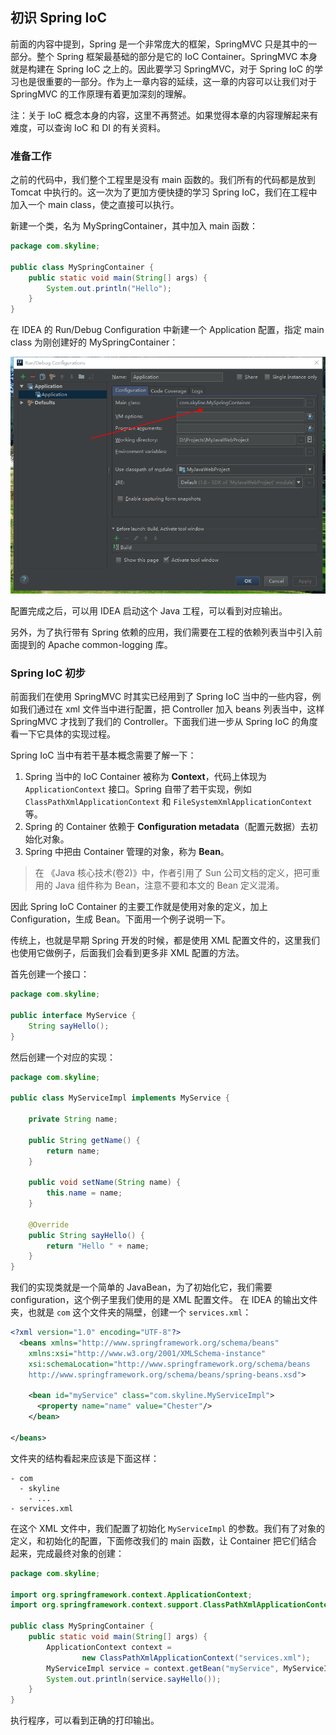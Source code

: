 ## 初识 Spring IoC

前面的内容中提到，Spring 是一个非常庞大的框架，SpringMVC 只是其中的一部分。整个 Spring 框架最基础的部分是它的 IoC Container。SpringMVC 本身就是构建在 Spring IoC 之上的。因此要学习 SpringMVC，对于 Spring IoC 的学习也是很重要的一部分。作为上一章内容的延续，这一章的内容可以让我们对于 SpringMVC 的工作原理有着更加深刻的理解。

注：关于 IoC 概念本身的内容，这里不再赘述。如果觉得本章的内容理解起来有难度，可以查询 IoC 和 DI 的有关资料。

### 准备工作

之前的代码中，我们整个工程里是没有 main 函数的。我们所有的代码都是放到 Tomcat 中执行的。这一次为了更加方便快捷的学习 Spring IoC，我们在工程中加入一个 main class，使之直接可以执行。

新建一个类，名为 MySpringContainer，其中加入 main 函数：

```java
package com.skyline;

public class MySpringContainer {
    public static void main(String[] args) {
        System.out.println("Hello");
    }
}
```

在 IDEA 的 Run/Debug Configuration 中新建一个 Application 配置，指定 main class 为刚创建好的 MySpringContainer：

![application](./img/7-application-config.png)

配置完成之后，可以用 IDEA 启动这个 Java 工程，可以看到对应输出。

另外，为了执行带有 Spring 依赖的应用，我们需要在工程的依赖列表当中引入前面提到的 Apache common-logging 库。

### Spring IoC 初步

前面我们在使用 SpringMVC 时其实已经用到了 Spring IoC 当中的一些内容，例如我们通过在 xml 文件当中进行配置，把 Controller 加入 beans 列表当中，这样 SpringMVC 才找到了我们的 Controller。下面我们进一步从 Spring IoC 的角度看一下它具体的实现过程。

Spring IoC 当中有若干基本概念需要了解一下：

1. Spring 当中的 IoC Container 被称为 **Context**，代码上体现为 `ApplicationContext` 接口。Spring 自带了若干实现，例如 `ClassPathXmlApplicationContext` 和 `FileSystemXmlApplicationContext` 等。
2. Spring 的 Container 依赖于 **Configuration metadata**（配置元数据）去初始化对象。
3. Spring 中把由 Container 管理的对象，称为 **Bean**。

>在 《Java 核心技术(卷2)》中，作者引用了 Sun 公司文档的定义，把可重用的 Java 组件称为 Bean，注意不要和本文的 Bean 定义混淆。

因此 Spring IoC Container 的主要工作就是使用对象的定义，加上 Configuration，生成 Bean。下面用一个例子说明一下。

传统上，也就是早期 Spring 开发的时候，都是使用 XML 配置文件的，这里我们也使用它做例子，后面我们会看到更多非 XML 配置的方法。

首先创建一个接口：

```java
package com.skyline;

public interface MyService {
    String sayHello();
}
```

然后创建一个对应的实现：

```java
package com.skyline;

public class MyServiceImpl implements MyService {

    private String name;

    public String getName() {
        return name;
    }

    public void setName(String name) {
        this.name = name;
    }

    @Override
    public String sayHello() {
        return "Hello " + name;
    }
}
```

我们的实现类就是一个简单的 JavaBean，为了初始化它，我们需要 configuration，这个例子里我们使用的是 XML 配置文件。 在 IDEA 的输出文件夹，也就是 `com` 这个文件夹的隔壁，创建一个 `services.xml`：

```xml
<?xml version="1.0" encoding="UTF-8"?>
  <beans xmlns="http://www.springframework.org/schema/beans"
    xmlns:xsi="http://www.w3.org/2001/XMLSchema-instance"
    xsi:schemaLocation="http://www.springframework.org/schema/beans
    http://www.springframework.org/schema/beans/spring-beans.xsd">

    <bean id="myService" class="com.skyline.MyServiceImpl">
      <property name="name" value="Chester"/>
    </bean>

</beans>
```

文件夹的结构看起来应该是下面这样：

```plaintext
- com
  - skyline
    - ...
- services.xml
```

在这个 XML 文件中，我们配置了初始化 `MyServiceImpl` 的参数。我们有了对象的定义，和初始化的配置，下面修改我们的 main 函数，让 Container 把它们结合起来，完成最终对象的创建：

```java
package com.skyline;

import org.springframework.context.ApplicationContext;
import org.springframework.context.support.ClassPathXmlApplicationContext;

public class MySpringContainer {
    public static void main(String[] args) {
        ApplicationContext context =
                new ClassPathXmlApplicationContext("services.xml");
        MyServiceImpl service = context.getBean("myService", MyServiceImpl.class);
        System.out.println(service.sayHello());
    }
}
```

执行程序，可以看到正确的打印输出。

